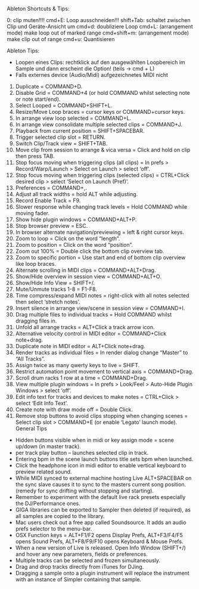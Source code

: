 Ableton Shortcuts & Tips:

0: clip muten!!!!
cmd+E: Loop ausschneiden!!!
shift+Tab: schaltet zwischen Clip und Geräte-Ansicht um
cmd+d: doubliziere Loop
cmd+L: (arrangement mode) make loop out of marked range
cmd+shift+m: (arrangement mode) make clip out of range
cmd+u: Quantisieren

Ableton Tips:
- Loopen eines Clips: rechtklick auf den ausgewählten Loopbereich im Sample und dann erscheint die Option! (teils -> cmd + L)
- Falls externes device (Audio/Midi) aufgezeichnetes MIDI nicht 


1. Duplicate = COMMAND+D.
2. Disable Grid = COMMAND+4 (or hold COMMAND whilst selecting note or note start/end).
3. Select Looped = COMMAND+SHIFT+L.
4. Resize/Move Loop braces = cursor keys or COMMAND+cursor keys.
5. In arrange view loop selected = COMMAND+L.
6. In arrange view consolidate multiple selected clips = COMMAND+J.
7. Playback from current position = SHIFT+SPACEBAR.
8. Trigger selected clip slot = RETURN.
9. Switch Clip/Track view = SHIFT+TAB.
10. Move clip from session to arrange & vica versa = Click and hold on clip then press TAB.
11. Stop focus moving when triggering clips (all clips) = In prefs > Record/Warp/Launch > Select on Launch > select ‘off’.
12. Stop focus moving when triggering clips (selected clips) = CTRL+Click desired clip > select ‘Select on Launch (Pref)’.
13. Preferences = COMMAND+,.
14. Adjust all track widths = hold ALT while adjusting.
15. Record Enable Track = F9.
16. Slower response while changing track levels = Hold COMMAND while moving fader.
17. Show hide plugin windows = COMMAND+ALT+P.
18. Stop browser preview = ESC.
19. In browser alternate navigation/previewing = left & right cursor keys.
20. Zoom to loop = Click on the word “length”.
21. Zoom to position = Click on the word “position”.
22. Zoom out 100% = Double click the bottom clip overview tab.
23. Zoom to specific portion = Use start and end of bottom clip overview like loop braces.
24. Alternate scrolling in MIDI clips = COMMAND+ALT+Drag.
25. Show/Hide overview in session view = COMMAND+ALT+O.
26. Show/Hide Info View = SHIFT+/.
27. Mute/Unmute tracks 1-8 = F1-F8.
28. Time compress/expand MIDI notes = right-click with all notes selected then select ‘stretch notes’.
29. Insert silence in arrange view/scene in session view = COMMAND+I.
30. Drag multiple files to individual tracks = Hold COMMAND whilst dragging files in.
31. Unfold all arrange tracks = ALT+Click a track arrow icon.
32. Alternative velocity control in MIDI editor = COMMAND+Click note+drag.
33. Duplicate note in MIDI editor = ALT+Click note+drag.
34. Render tracks as individual files = In render dialog change “Master” to “All Tracks”.
35. Assign twice as many qwerty keys to live = SHIFT.
36. Restrict automation point movement to vertical axis = COMMAND+Drag.
37. Scroll drum racks 1 row at a time = COMMAND+Drag.
38. View multiple plugin windows = In prefs > Look/Feel > Auto-Hide Plugin Windows > select ‘off’.
39. Edit info text for tracks and devices to make notes = CTRL+Click > select ‘Edit Info Text’.
40. Create note with draw mode off = Double Click.
41. Remove stop buttons to avoid clips stopping when changing scenes = Select clip slot > COMMAND+E (or enable ‘Legato’ launch mode).
General Tips
* Hidden buttons visible when in midi or key assign mode = scene up/down (in master track).
* per track play button – launches selected clip in track.
* Entering bpm in the scene launch buttons title sets bpm when launched.
* Click the headphone icon in midi editor to enable vertical keyboard to preview related sound.
* While MIDI synced to external machine hosting Live ALT+SPACEBAR on the sync slave causes it to sync to the masters current song position. (remedy for sync drifting without stopping and starting).
* Remember to experiment with the default live rack presets especially the DJ/Performance ones.
* GIGA libraries can be exported to Sampler then deleted (if required), as all samples are copied to the library.
* Mac users check out a free app called Soundsource. It adds an audio prefs selector to the menu-bar.
* OSX Function keys = ALT+F1/F2 opens Display Prefs, ALT+F3/F4/F5 opens Sound Prefs, ALT+F8/F9/F10 opens Keyboard & Mouse Prefs.
* When a new version of Live is released. Open Info Window (SHIFT+/) and hover any new parameters, fields or preferences.
* Multiple tracks can be selected and frozen simultaneously.
* Drag and drop tracks directly from iTunes for DJing.
* Dragging a sample onto a plugin instrument will replace the instrument with an instance of Simpler containing that sample.
